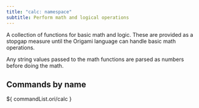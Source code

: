 ```yaml
---
title: "calc: namespace"
subtitle: Perform math and logical operations
---
```


A collection of functions for basic math and logic. These are provided as a stopgap measure until the Origami language can handle basic math operations.

Any string values passed to the math functions are parsed as numbers before doing the math.

## Commands by name

${ commandList.ori/calc }
